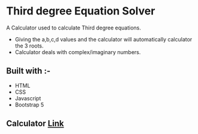 # Third degree Equation Solver

A Calculator used to calculate Third degree equations.

- Giving the a,b,c,d values and the calculator will automatically calculator the 3 roots.
- Calculator deals with complex/imaginary numbers.

## Built with :-

- HTML
- CSS
- Javascript
- Bootstrap 5

## Calculator [Link](./index.html)